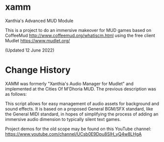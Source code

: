 # xamm
Xanthia's Advanced MUD Module

This is a project to do an immersive makeover for MUD games based on
CoffeeMud http://www.coffeemud.org/whatiscm.html using the free client
Mudlet https://www.mudlet.org/

(Updated 12 June 2022)

# Change History

XAMM was formerly "Xanthia's Audio Manager for Mudlet" and implemented at
the Cities Of M'Dhoria MUD. The previous description was as follows:

This script allows for easy management of audio assets for background and
sound effects. It is based on a proposed General BGM/SFX standard, like the 
General MIDI standard, in hopes of simplifying the process of adding an
immersive audio dimension to typically silent text games.

Project demos for the old scope may be found on this YouTube channel:
https://www.youtube.com/channel/UCsb0E9Dpu8SIH_yQ4w8LHgA
